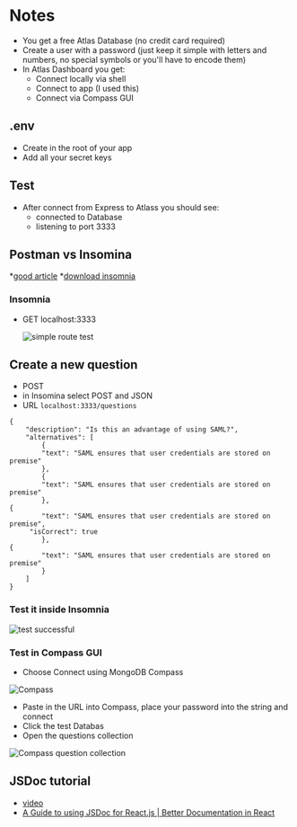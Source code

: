 # Notes

* You get a free Atlas Database (no credit card required)
* Create a user with a password (just keep it simple with letters and numbers, no special symbols or you'll have to encode them)
* In Atlas Dashboard you get:
    - Connect locally via shell
    - Connect to app (I used this)
    - Connect via Compass GUI

## .env
* Create in the root of your app
* Add all your secret keys

## Test
* After connect from Express to Atlass you should see:
    - connected to Database
    - listening to port 3333

## Postman vs Insomina
*[good article](https://itnext.io/postman-vs-insomnia-comparing-the-api-testing-tools-4f12099275c1)
*[download insomnia](https://insomnia.rest/)

### Insomnia
* GET localhost:3333

    ![simple route test](https://i.imgur.com/R4tXavW.png)

## Create a new question
* POST
* in Insomina select POST and JSON
* URL `localhost:3333/questions`

```
{
	"description": "Is this an advantage of using SAML?",
	"alternatives": [
		{
		"text": "SAML ensures that user credentials are stored on premise"
		},
		{
		"text": "SAML ensures that user credentials are stored on premise"
		},
{
		"text": "SAML ensures that user credentials are stored on premise",
	 "isCorrect": true
		},
{
		"text": "SAML ensures that user credentials are stored on premise"
		}
	]
}
```

### Test it inside Insomnia
![test successful](https://i.imgur.com/HxUr59g.png)

### Test in Compass GUI
* Choose Connect using MongoDB Compass

![Compass](https://i.imgur.com/lhysDb7.png)

* Paste in the URL into Compass, place your password into the string and connect
* Click the test Databas
* Open the questions collection

![Compass question collection](https://i.imgur.com/uJdTvu1.png)

## JSDoc tutorial
* [video](https://www.youtube.com/watch?time_continue=22&v=Yl6WARA3IhQ&feature=emb_logo)
* [A Guide to using JSDoc for React.js | Better Documentation in React](https://www.inkoop.io/blog/a-guide-to-js-docs-for-react-js/)
